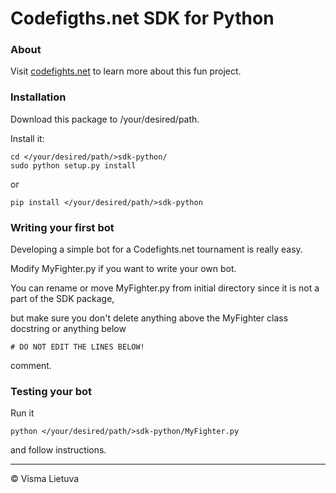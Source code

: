 # Codefigths.net SDK for Python

### About
Visit [codefights.net](http://www.codefights.net/) to learn more about this fun project.

### Installation
Download this package to /your/desired/path.

Install it:
```
cd </your/desired/path/>sdk-python/
sudo python setup.py install
```
or
```
pip install </your/desired/path/>sdk-python
```

### Writing your first bot
Developing a simple bot for a Codefights.net tournament is really easy.

Modify MyFighter.py if you want to write your own bot.

You can rename or move MyFighter.py from initial directory since it is not a part of the SDK package,

but make sure you don't delete anything above the MyFighter class docstring or anything below
```
# DO NOT EDIT THE LINES BELOW!
```
comment.


### Testing your bot
Run it
```
python </your/desired/path/>sdk-python/MyFighter.py
```
and follow instructions.

---
©  Visma Lietuva
